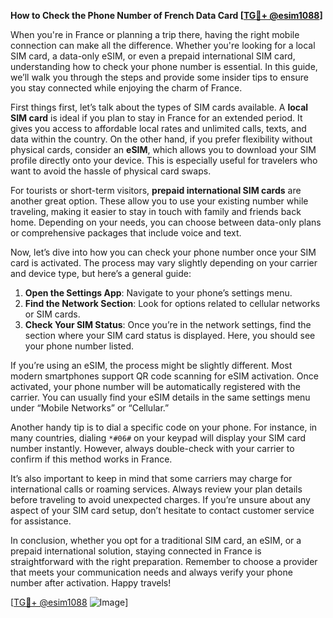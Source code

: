 **How to Check the Phone Number of French Data Card [[TG💪+ @esim1088](https://t.me/s/esim1088)]**

When you're in France or planning a trip there, having the right mobile connection can make all the difference. Whether you're looking for a local SIM card, a data-only eSIM, or even a prepaid international SIM card, understanding how to check your phone number is essential. In this guide, we’ll walk you through the steps and provide some insider tips to ensure you stay connected while enjoying the charm of France.

First things first, let’s talk about the types of SIM cards available. A **local SIM card** is ideal if you plan to stay in France for an extended period. It gives you access to affordable local rates and unlimited calls, texts, and data within the country. On the other hand, if you prefer flexibility without physical cards, consider an **eSIM**, which allows you to download your SIM profile directly onto your device. This is especially useful for travelers who want to avoid the hassle of physical card swaps.

For tourists or short-term visitors, **prepaid international SIM cards** are another great option. These allow you to use your existing number while traveling, making it easier to stay in touch with family and friends back home. Depending on your needs, you can choose between data-only plans or comprehensive packages that include voice and text.

Now, let’s dive into how you can check your phone number once your SIM card is activated. The process may vary slightly depending on your carrier and device type, but here’s a general guide:

1. **Open the Settings App**: Navigate to your phone’s settings menu.
2. **Find the Network Section**: Look for options related to cellular networks or SIM cards.
3. **Check Your SIM Status**: Once you’re in the network settings, find the section where your SIM card status is displayed. Here, you should see your phone number listed.

If you’re using an eSIM, the process might be slightly different. Most modern smartphones support QR code scanning for eSIM activation. Once activated, your phone number will be automatically registered with the carrier. You can usually find your eSIM details in the same settings menu under “Mobile Networks” or “Cellular.”

Another handy tip is to dial a specific code on your phone. For instance, in many countries, dialing `*#06#` on your keypad will display your SIM card number instantly. However, always double-check with your carrier to confirm if this method works in France.

It’s also important to keep in mind that some carriers may charge for international calls or roaming services. Always review your plan details before traveling to avoid unexpected charges. If you’re unsure about any aspect of your SIM card setup, don’t hesitate to contact customer service for assistance.

In conclusion, whether you opt for a traditional SIM card, an eSIM, or a prepaid international solution, staying connected in France is straightforward with the right preparation. Remember to choose a provider that meets your communication needs and always verify your phone number after activation. Happy travels!

[[TG💪+ @esim1088](https://t.me/s/esim1088) ![Image](https://i.postimg.cc/Y0z9fWf4/image.png)]